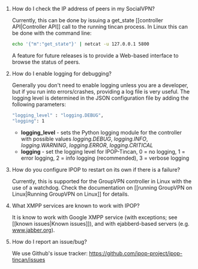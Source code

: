 1.  How do I check the IP address of peers in my SocialVPN?

    Currently, this can be done by issuing a get_state [[controller API|Controller API]] call to the running tincan process. In Linux this can be done with the command line:

    ```bash
    echo '{"m":"get_state"}' | netcat -u 127.0.0.1 5800
    ```

    A feature for future releases is to provide a Web-based interface to browse the status of peers.

2.  How do I enable logging for debugging?

    Generally you don't need to enable logging unless you are a developer, but if you run into errors/crashes, providing a log file is very useful. The logging level is determined in the JSON configuration file by adding the following parameters:

    ```bash
    "logging_level" : "logging.DEBUG",
    "logging": 1
    ```

    * **logging_level** - sets the Python logging module for the controller with possible values
      *logging.DEBUG*, *logging.INFO*, *logging.WARNING*, *logging.ERROR*, *logging.CRITICAL*
    * **logging** - set the logging level for IPOP-Tincan, 0 = no logging, 1 = error logging,
      2 = info logging (recommended), 3 = verbose logging

3.  How do you configure IPOP to restart on its own if there is a failure?

    Currently, this is supported for the GroupVPN controller in Linux with the use of a watchdog. Check the documentation on [[running GroupVPN on Linux|Running GroupVPN on Linux]] for details.

4.  What XMPP services are known to work with IPOP?

    It is know to work with Google XMPP service (with exceptions; see [[known issues|Known issues]]), and with ejabberd-based servers (e.g. www.jabber.org).

5.  How do I report an issue/bug?

    We use Github's issue tracker: https://github.com/ipop-project/ipop-tincan/issues
